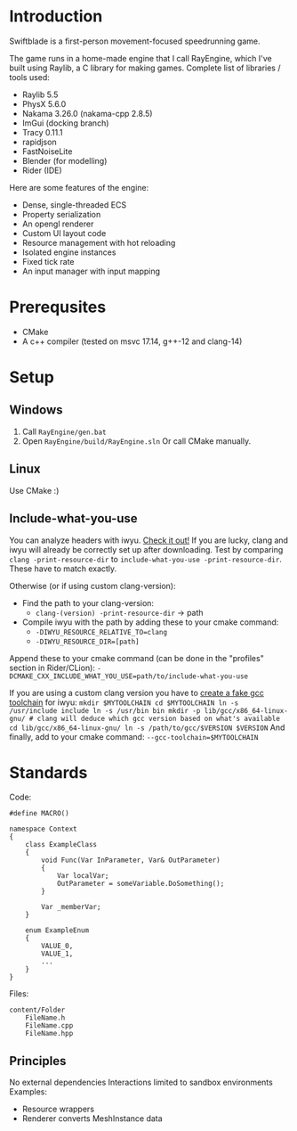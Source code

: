 # Introduction
Swiftblade is a first-person movement-focused speedrunning game.

The game runs in a home-made engine that I call RayEngine, which I've built using Raylib, a C library for making games. 
Complete list of libraries / tools used:
 - Raylib 5.5
 - PhysX 5.6.0
 - Nakama 3.26.0 (nakama-cpp 2.8.5)
 - ImGui (docking branch)
 - Tracy 0.11.1
 - rapidjson
 - FastNoiseLite
 - Blender (for modelling)
 - Rider (IDE)

Here are some features of the engine: 
 - Dense, single-threaded ECS
 - Property serialization
 - An opengl renderer
 - Custom UI layout code
 - Resource management with hot reloading
 - Isolated engine instances
 - Fixed tick rate
 - An input manager with input mapping

# Prerequsites
- CMake
- A c++ compiler (tested on msvc 17.14, g++-12 and clang-14)

# Setup
## Windows
1. Call ``RayEngine/gen.bat``
2. Open ``RayEngine/build/RayEngine.sln``
Or call CMake manually.

## Linux
Use CMake :) 

## Include-what-you-use
You can analyze headers with iwyu. [Check it out!](https://github.com/include-what-you-use/include-what-you-use) If you are lucky, clang and iwyu will already be correctly set up after downloading. Test by comparing ``clang -print-resource-dir`` to ``include-what-you-use -print-resource-dir``. These have to match exactly.

Otherwise (or if using custom clang-version):
- Find the path to your clang-version:
	+ ``clang-(version) -print-resource-dir`` -> path
- Compile iwyu with the path by adding these to your cmake command:
	+ ``-DIWYU_RESOURCE_RELATIVE_TO=clang``
	+ ``-DIWYU_RESOURCE_DIR=[path]``

Append these to your cmake command (can be done in the "profiles" section in Rider/CLion): 
``-DCMAKE_CXX_INCLUDE_WHAT_YOU_USE=path/to/include-what-you-use``

If you are using a custom clang version you have to [create a fake gcc toolchain](https://stackoverflow.com/questions/41962611/how-to-select-a-particular-gcc-toolchain-in-clang) for iwyu:
``
mkdir $MYTOOLCHAIN
cd $MYTOOLCHAIN
ln -s /usr/include include
ln -s /usr/bin bin
mkdir -p lib/gcc/x86_64-linux-gnu/ # clang will deduce which gcc version based on what's available 
cd lib/gcc/x86_64-linux-gnu/
ln -s /path/to/gcc/$VERSION $VERSION
``
And finally, add to your cmake command:
``--gcc-toolchain=$MYTOOLCHAIN``

# Standards
Code: 
```
#define MACRO()

namespace Context
{
	class ExampleClass
	{
		void Func(Var InParameter, Var& OutParameter)
		{
			Var localVar;
			OutParameter = someVariable.DoSomething();
		}

		Var _memberVar;
	}

	enum ExampleEnum
	{
		VALUE_0,
		VALUE_1,
		...
	}
}
```
Files:
```
content/Folder
	FileName.h
	FileName.cpp
	FileName.hpp
```

## Principles
No external dependencies
Interactions limited to sandbox environments
Examples:
 - Resource wrappers
 - Renderer converts MeshInstance data


